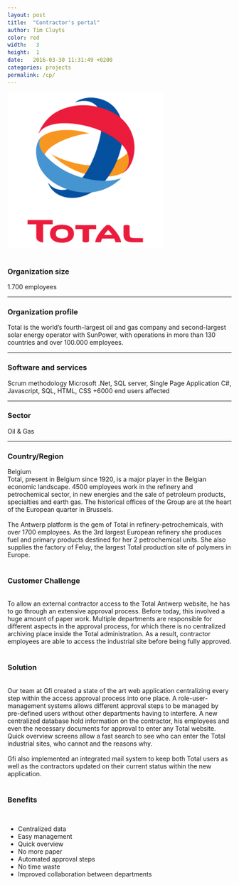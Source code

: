 ```yaml
---
layout: post
title:  "Contractor's portal"
author: Tim Cluyts
color: red
width:   3 
height:  1
date:   2016-03-30 11:31:49 +0200
categories: projects
permalink: /cp/
---
```

<div class="col-wrapper lighter-color">
<div class="col col-3">
    <img src="/assets/total-logo.png" />
    <br /><br />
    <h3>Organization size</h3>
    1.700 employees
    <hr />
    <h3>Organization profile</h3>
    Total is the world’s fourth-largest oil and gas company and second-largest solar energy operator with SunPower, with operations in more than 130 countries and over 100.000 employees.
    <hr />
    <h3>Software and services</h3>
    Scrum methodology
    Microsoft .Net, SQL server, Single Page Application
    C#, Javascript, SQL, HTML, CSS
    +6000 end users affected
    <hr />
    <h3>Sector</h3>
    Oil & Gas
    <hr />
    <h3>Country/Region</h3>
    Belgium
</div>

<div class="col push-col-1 col-8">
    Total, present in Belgium since 1920, is a major player in the Belgian economic landscape. 4500 employees work in the refinery and petrochemical sector, in new energies and the sale of petroleum products, specialties and earth gas. The historical offices of the Group are at the heart of the European quarter in Brussels.
    <br /><br />
    The Antwerp platform is the gem of Total in refinery-petrochemicals, with over 1700 employees. As the 3rd largest European refinery she produces fuel and primary products destined for her 2 petrochemical units. She also supplies the factory of Feluy, the largest Total production site of polymers in Europe.
<br /><br />
<h3>Customer Challenge</h3>
<br />
    To allow an external contractor access to the Total Antwerp website, he has to go through an extensive approval process. Before today, this involved a huge amount of paper work. Multiple departments are responsible for different aspects in the approval process, for which there is no centralized archiving place inside the Total administration. As a result, contractor employees are able to access the industrial site before being fully approved.
<br /><br />
<h3>Solution</h3>
<br />
    Our team at Gfi created a state of the art web application centralizing every step within the access approval process into one place. A role-user-management systems allows different approval steps to be managed by pre-defined users without other departments having to interfere. A new centralized database hold information on the contractor, his employees and even the necessary documents for approval to enter any Total website. Quick overview screens allow a fast search to see who can enter the Total industrial sites, who cannot and the reasons why.
<br /><br />
    Gfi also implemented an integrated mail system to keep both Total users as well as the contractors updated on their current status within the new application.
<br /><br />
<h3>Benefits</h3>
<br/>
    <ul>
        <li>Centralized data</li>
        <li>Easy management</li>
        <li>Quick overview</li>
        <li>No more paper</li>
        <li>Automated approval steps</li>
        <li>No time waste</li>
        <li>Improved collaboration between departments</li>
    </ul>
</div>
</div>